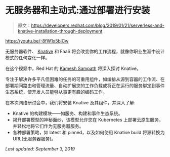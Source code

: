 # 无服务器和主动式:通过部署进行安装

> 原文：<https://developers.redhat.com/blog/2019/01/21/serverless-and-knative-installation-through-deployment>

https://youtu.be/-8fW1x5biCw

无服务器软件、 [Knative](https://developers.redhat.com/topics/knative/) 和 FaaS 将会改变你的工作流程，就像你职业生涯中设计模式的任何变化一样。

在这个视频中，Red Hat 的 [Kamesh Sampath](https://twitter.com/kamesh_sampath) 将深入探讨 Knative。

专注于解决许多平凡但困难的任务的可重用组件，如编排从源到容器的工作流、在部署期间路由和管理流量、自动扩展您的工作负载或将正在运行的服务绑定到事件生态系统，使开发人员能够从事更有趣的编码工作。

在本次网络研讨会中，我们将安装 Knative 及其组件，并深入了解:

*   Knative 的构建模块——如服务、构建和事件生态系统。
*   揭开部署模型的神秘面纱，该模型允许您在 Kubernetes 上部署云原生服务，并轻松地将它们作为无服务器服务。
*   各种部署策略，如 latest 和 pinned，以及如何使用 Knative build 将源转换为 URL(无服务器服务)。

*Last updated: September 3, 2019*